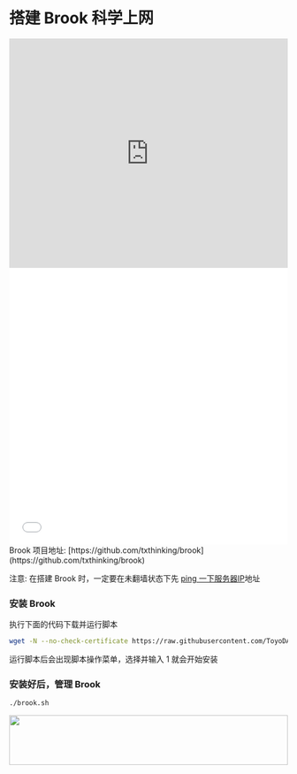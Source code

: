 # 搭建 Brook 科学上网
<iframe width="100%" height="415" src="https://www.youtube.com/embed/4OQtOzA_Dr0" frameborder="0" allow="autoplay; encrypted-media" allowfullscreen></iframe>
<iframe width="100%" height="500" src="//player.bilibili.com/player.html?aid=24457027&cid=41068024&page=1" scrolling="no" border="0" frameborder="no" framespacing="0" allowfullscreen="true"> </iframe>
Brook 项目地址: [https://github.com/txthinking/brook](https://github.com/txthinking/brook)<br>

注意: 在搭建 Brook 时，一定要在未翻墙状态下先 [ping 一下服务器IP](https://sphard2.github.io/gfw/ping-IP.html)地址

### 安装 Brook
执行下面的代码下载并运行脚本
```bash
wget -N --no-check-certificate https://raw.githubusercontent.com/ToyoDAdoubi/doubi/master/brook.sh && chmod +x brook.sh && bash brook.sh
```

运行脚本后会出现脚本操作菜单，选择并输入 1 就会开始安装

### 安装好后，管理 Brook
```bash
./brook.sh
```
<a href="https://www.vultr.com/?ref=7295225"><img src="https://www.vultr.com/media/banner_1.png" width="100%" height="90"></a>